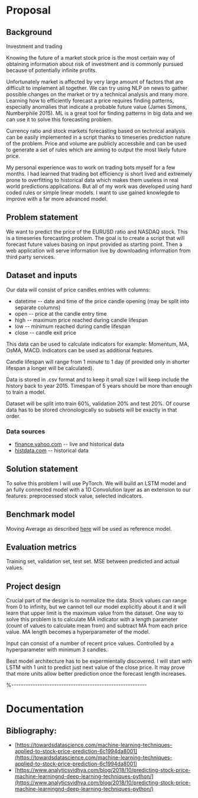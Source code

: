 # Proposal

## Background
Investment and trading

Knowing the future of a market stock price is the most certain way of obtaining information about risk of investment and is commonly pursued because of potentially infinite profits.

Unfortunately market is affected by very large amount of factors that are difficult to implement all together. We can try using NLP on news to gather possible changes on the market or try a technical analysis and many more. Learning how to efficiently forecast a price requires finding patterns, especially anomalies that indicate a probable future value (James Simons, Numberphile 2015). ML is a great tool for finding patterns in big data and we can use it to solve this forecasting problem.

Currency ratio and stock markets forecasting based on technical analysis can be easily implemented in a script thanks to timeseries prediction nature of the problem. Price and volume are publicly accessbile and can be used to generate a set of rules which are aiming to output the most likely future price.

My personal experience was to work on trading bots myself for a few months. I had learned that trading bot efficiency is short lived and extremely prone to overfitting to historical data which makes them useless in real world predictions applications. But all of my work was developed using hard coded rules or simple linear models. I want to use gained knowlegde to improve with a far more advanced model.

## Problem statement
We want to predict the price of the EURUSD ratio and NASDAQ stock. This is a timeseries forecasting problem. The goal is to create a script that will forecast future values basing on input provided as starting point. Then a web application will serve information live by downloading information from third party services.

## Dataset and inputs
Our data will consist of price candles entries with columns:
- datetime -- date and time of the price candle opening (may be split into separate columns)
- open -- price at the candle entry time
- high -- maximum price reached during candle lifespan
- low -- minimum reached during candle lifespan
- close -- candle exit price

This data can be used to calculate indicators for example: Momentum, MA, OsMA, MACD. Indicators can be used as additional features.

Candle lifespan will range from 1 minute to 1 day (if provided only in shorter lifespan a longer will be calculated).

Data is stored in .csv format and to keep it small size I will keep include the history back to year 2015. Timespan of 5 years should be more than enough to train a model.

Dataset will be split into train 60%, validation 20% and test 20%.
Of course data has to be stored chronologically so subsets will be exactly in that order.

### Data sources
- [finance.yahoo.com](finance.yahoo.com) -- live and historical data
- [histdata.com](histdata.com) -- historical data

## Solution statement
To solve this problem I will use PyTorch.
We will build an LSTM model and an fully connected model with a 1D Convolution layer as an extension to our features: preprocessed stock value, selected indicators.

## Benchmark model
Moving Average as described [here](https://www.analyticsvidhya.com/blog/2018/10/predicting-stock-price-machine-learningnd-deep-learning-techniques-python/) will be used as reference model.

## Evaluation metrics
Training set, validation set, test set.
MSE between predicted and actual values.

## Project design
Crucial part of the design is to normalize the data.
Stock values can range from 0 to infinity, but we cannot tell our model explicitly about it and it will learn that upper limit is the maximum value from the dataset.
One way to solve this problem is to calculate MA indicator with a length parameter (count of values to calculate mean from) and subtract MA from each price value. MA length becomes a hyperparameter of the model.

Input can consist of a number of recent price values. Controlled by a hyperparameter with minimum 3 candles.

Best model architecture has to be expermientally discovered. I will start with LSTM with 1 unit to predict just next value of the close price. It may prove that more units allow better prediction once the forecast length increases.

%---------------------------------------------------------
# Documentation

## Bibliography:
- [https://towardsdatascience.com/machine-learning-techniques-applied-to-stock-price-prediction-6c1994da8001](https://towardsdatascience.com/machine-learning-techniques-applied-to-stock-price-prediction-6c1994da8001)
- [https://www.analyticsvidhya.com/blog/2018/10/predicting-stock-price-machine-learningnd-deep-learning-techniques-python/](https://www.analyticsvidhya.com/blog/2018/10/predicting-stock-price-machine-learningnd-deep-learning-techniques-python/)

